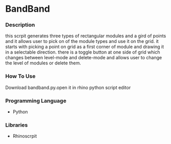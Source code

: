 # BandBand
### Description
this scrpit generates three types of rectangular modules and a gird of points and it allows user to pick on of the module types and use it on the grid.
it starts with picking a point on grid as a first corner of module and drawing it in a selectable direction.
there is a toggle button at one side of grid which changes between level-mode and delete-mode and  allows user to change the level of modules or delete them.
### How To Use
Download bandband.py.open it in rhino python script editor
### Programming Language
- Python

### Libraries
- Rhinoscrpit

